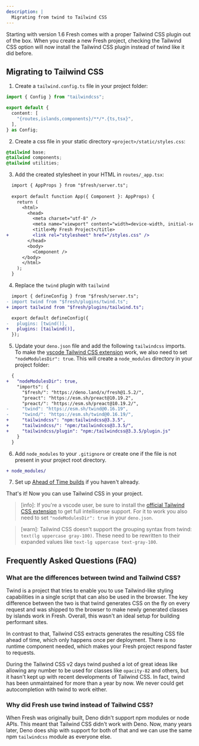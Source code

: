 ```yaml
---
description: |
  Migrating from twind to Tailwind CSS
---
```


Starting with version 1.6 Fresh comes with a proper Tailwind CSS plugin out of
the box. When you create a new Fresh project, checking the Tailwind CSS option
will now install the Tailwind CSS plugin instead of twind like it did before.

## Migrating to Tailwind CSS

1. Create a `tailwind.config.ts` file in your project folder:

```ts tailwind.config.ts
import { Config } from "tailwindcss";

export default {
  content: [
    "{routes,islands,components}/**/*.{ts,tsx}",
  ],
} as Config;
```

2. Create a css file in your static directory `<project>/static/styles.css`:

```css static/styles.css
@tailwind base;
@tailwind components;
@tailwind utilities;
```

3. Add the created stylesheet in your HTML in `routes/_app.tsx`:

```diff routes/_app.tsx
  import { AppProps } from "$fresh/server.ts";
  
  export default function App({ Component }: AppProps) {
    return (
      <html>
        <head>
          <meta charset="utf-8" />
          <meta name="viewport" content="width=device-width, initial-scale=1.0" />
          <title>My Fresh Project</title>
+         <link rel="stylesheet" href="/styles.css" />
        </head>
        <body>
          <Component />
      </body>
      </html>
    );
  }
```

4. Replace the `twind` plugin with `tailwind`

```diff fresh.config.ts
  import { defineConfig } from "$fresh/server.ts";
- import twind from "$fresh/plugins/twind.ts";
+ import tailwind from "$fresh/plugins/tailwind.ts";

  export default defineConfig({
-   plugins: [twind()],
+   plugins: [tailwind()],
  });
```

5. Update your `deno.json` file and add the following `tailwindcss` imports. To
   make the
   [vscode Tailwind CSS extension](https://marketplace.visualstudio.com/items?itemName=bradlc.vscode-tailwindcss)
   work, we also need to set `"nodeModulesDir": true`. This will create a
   `node_modules` directory in your project folder:

```diff deno.json
  {
+   "nodeModulesDir": true,
    "imports": {
      "$fresh/": "https://deno.land/x/fresh@1.5.2/",
      "preact": "https://esm.sh/preact@10.19.2",
      "preact/": "https://esm.sh/preact@10.19.2/",
-     "twind": "https://esm.sh/twind@0.16.19",
-     "twind/": "https://esm.sh/twind@0.16.19/",
+     "tailwindcss": "npm:tailwindcss@3.3.5",
+     "tailwindcss/": "npm:/tailwindcss@3.3.5/",
+     "tailwindcss/plugin": "npm:/tailwindcss@3.3.5/plugin.js"
    }
  }
```

6. Add `node_modules` to your `.gitignore` or create one if the file is not
   present in your project root directory.

```diff .gitignore
+ node_modules/
```

7. Set up
   [Ahead of Time builds](http://localhost:8000/docs/canary/concepts/ahead-of-time-builds)
   if you haven't already.

That's it! Now you can use Tailwind CSS in your project.

> [info]: If you're a vscode user, be sure to install the
> [official Tailwind CSS extension](https://marketplace.visualstudio.com/items?itemName=bradlc.vscode-tailwindcss)
> to get full intellisense support. For it to work you also need to set
> `"nodeModulesDir": true` in your `deno.json`.

> [warn]: Tailwind CSS doesn't support the grouping syntax from twind:
> `text(lg uppercase gray-100)`. These need to be rewritten to their expanded
> values like `text-lg uppercase text-gray-100`.

## Frequently Asked Questions (FAQ)

### What are the differences between twind and Tailwind CSS?

Twind is a project that tries to enable you to use Tailwind-like styling
capabilities in a single script that can also be used in the browser. The key
difference between the two is that twind generates CSS on the fly on every
request and was shipped to the browser to make newly generated classes by
islands work in Fresh. Overall, this wasn't an ideal setup for building
performant sites.

In contrast to that, Tailwind CSS extracts generates the resulting CSS file
ahead of time, which only happens once per deployment. There is no runtime
component needed, which makes your Fresh project respond faster to requests.

During the Tailwind CSS v2 days twind pushed a lot of great ideas like allowing
any number to be used for classes like `opacity-82` and others, but it hasn't
kept up with recent developments of Tailwind CSS. In fact, twind has been
unmaintained for more than a year by now. We never could get autocompletion with
twind to work either.

### Why did Fresh use twind instead of Tailwind CSS?

When Fresh was originally built, Deno didn't support npm modules or node APIs.
This meant that Tailwind CSS didn't work with Deno. Now, many years later, Deno
does ship with support for both of that and we can use the same npm
`tailwindcss` module as everyone else.
